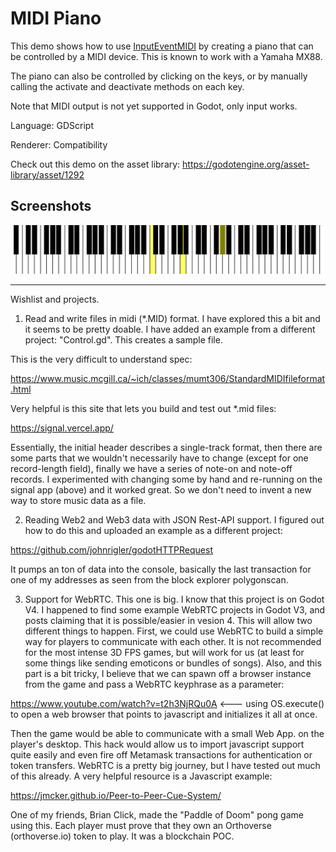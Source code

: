 # MIDI Piano

This demo shows how to use
[InputEventMIDI](https://docs.godotengine.org/en/latest/classes/class_inputeventmidi.html)
by creating a piano that can be controlled by a MIDI device.
This is known to work with a Yamaha MX88.

The piano can also be controlled by clicking on the keys, or by
manually calling the activate and deactivate methods on each key.

Note that MIDI output is not yet supported in Godot, only input works.

Language: GDScript

Renderer: Compatibility

Check out this demo on the asset library: https://godotengine.org/asset-library/asset/1292

## Screenshots

![Screenshot](screenshots/piano-pressed.png)


--------------------------------

Wishlist and projects.

1. Read and write files in midi (*.MID) format. I have explored this a bit and it seems to be pretty
doable. I have added an example from a different project: "Control.gd". This creates a sample file.

This is the very difficult to understand spec:

https://www.music.mcgill.ca/~ich/classes/mumt306/StandardMIDIfileformat.html

Very helpful is this site that lets you build and test out *.mid files:

https://signal.vercel.app/

Essentially, the initial header describes a single-track format, then there are some parts that we wouldn't necessarily have to change (except for one record-length field), finally we have a series of note-on and note-off records. I experimented with changing some by hand and re-running on the signal app (above) and it worked great. So we don't need to invent a new way to store music data as a file. 

2.  Reading Web2 and Web3 data with JSON Rest-API support. I figured out how to do this and uploaded an example as a different project:

https://github.com/johnrigler/godotHTTPRequest

It pumps an ton of data into the console, basically the last transaction for one of my addresses as seen from the block explorer polygonscan.

3.  Support for WebRTC. This one is big. I know that this project is on Godot V4. I happened to find some example WebRTC projects in Godot V3, and posts claiming that it is possible/easier in vesion 4. This will
allow two different things to happen. First, we could use WebRTC to build a simple way for players to communicate
with each other. It is not recommended for the most intense 3D FPS games, but will work for us (at least 
for some things like sending emoticons or bundles of songs). Also, and this part is a bit tricky, I believe
that we can spawn off a browser instance from the game and pass a WebRTC keyphrase as a parameter:

https://www.youtube.com/watch?v=t2h3NjRQu0A  <--- using OS.execute() to open a web browser that points to javascript and initializes it
all at once. 

Then the game would be able to communicate with a small Web App. on the player's desktop. This hack would allow us to 
import javascript support quite easily and even fire off Metamask transactions for authentication or token 
transfers. WebRTC is a pretty big journey, but I have tested out much of this already. A very helpful
resource is a Javascript example:

https://jmcker.github.io/Peer-to-Peer-Cue-System/

One of my friends, Brian Click, made the "Paddle of Doom" pong game using this. Each player must prove that they
own an Orthoverse (orthoverse.io) token to play. It was a blockchain POC.


